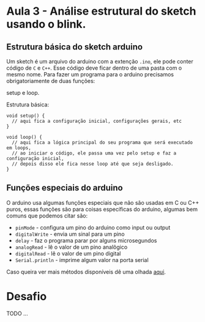# Aula 3 - Análise estrutural do sketch usando o blink.

## Estrutura básica do sketch arduino
Um sketch é um arquivo do arduino com a extenção `.ino`, ele pode conter código
de `C` e `C++`. Esse código deve ficar dentro de uma pasta com o mesmo nome.
Para fazer um programa para o arduino precisamos obrigatoriamente de duas funções:

setup e loop.

Estrutura básica:

  ```
  void setup() {
    // aqui fica a configuração inicial, configurações gerais, etc
  }

  void loop() {
    // aqui fica a lógica principal do seu programa que será executado em loops,
    // ao iniciar o código, ele passa uma vez pelo setup e faz a configuração inicial,
    // depois disso ele fica nesse loop até que seja desligado.
  }
  ```


## Funções especiais do arduino
O arduino usa algumas funções especiais que não são usadas em C ou C++ puros,
essas funções são para coisas específicas do arduino, algumas bem comuns que podemos citar são:

* `pinMode` - configura um pino do arduino como input ou output
* `digitalWrite` - envia um sinal para um pino
* `delay` - faz o programa parar por alguns microsegundos
* `analogRead` - lê o valor de um pino analôgico
* `digitalRead` - lê o valor de um pino digital
* `Serial.println` - imprime algum valor na porta serial

Caso queira ver mais métodos disponíveis dê uma olhada [aqui](https://www.arduino.cc/reference/pt/#functions).


# Desafio

TODO ...
